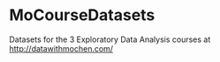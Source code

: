 # MoCourseDatasets

Datasets for the 3 Exploratory Data Analysis courses at http://datawithmochen.com/
